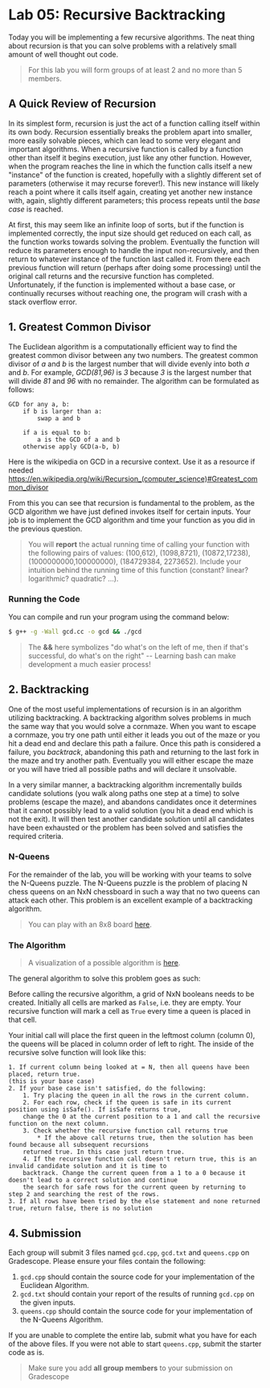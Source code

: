 # Lab 05: Recursive Backtracking

Today you will be implementing a few recursive algorithms. The neat thing about recursion is that you can solve problems with a relatively small amount of well thought out code.

> For this lab you will form groups of at least 2 and no more than 5 members.

## A Quick Review of Recursion

In its simplest form, recursion is just the act of a function calling itself within its own body. Recursion essentially breaks the problem apart into smaller, more easily solvable pieces, which can lead to some very elegant and important algorithms. When a recursive function is called by a function other than itself it begins execution, just like any other function. However, when the program reaches the line in which the function calls itself a new "instance" of the function is created, hopefully with a slightly different set of parameters (otherwise it may recurse forever!). This new instance will likely reach a point where it calls itself again, creating yet another new instance with, again, slightly different parameters; this process repeats until the *base case* is reached.

At first, this may seem like an infinite loop of sorts, but if the function is implemented correctly, the input size should get reduced on each call, as the function works towards solving the problem. Eventually the function will reduce its parameters enough to handle the input non-recursively, and then return to whatever instance of the function last called it. From there each previous function will return (perhaps after doing some processing) until the original call returns and the recursive function has completed. Unfortunately, if the function is implemented without a base case, or continually recurses without reaching one, the program will crash with a stack overflow error.

## 1. Greatest Common Divisor

The Euclidean algorithm is a computationally efficient way to find the greatest common divisor between any two numbers.
The greatest common divisor of _a_ and _b_ is the largest number that will divide evenly into both _a_ and _b_.
For example, _GCD(81,96)_ is _3_ because _3_ is the largest number that will divide _81_ and _96_ with no remainder.  The algorithm can be formulated as follows:

```
GCD for any a, b:
    if b is larger than a:
        swap a and b
        
    if a is equal to b:
        a is the GCD of a and b
    otherwise apply GCD(a-b, b)
```
Here is the wikipedia on GCD in a recursive context. Use it as a resource if needed https://en.wikipedia.org/wiki/Recursion_(computer_science)#Greatest_common_divisor

From this you can see that recursion is fundamental to the problem, as the GCD algorithm we have just defined invokes itself for certain inputs.  Your job is to implement the GCD algorithm and time your function as you did in the previous question.

> You will **report** the actual running time of calling your function with the following pairs of values: (100,612), (1098,8721), (10872,17238), (1000000000,100000000), (184729384, 2273652).  Include your intuition behind the running time of this function (constant? linear? logarithmic? quadratic? ...).

### Running the Code

You can compile and run your program using the command below:
```bash
$ g++ -g -Wall gcd.cc -o gcd && ./gcd
```
> The **&&** here symbolizes "do what's on the left of me, then if that's successful, do what's on the right" -- Learning bash can make development a much easier process!


## 2. Backtracking

One of the most useful implementations of recursion is in an algorithm utilizing backtracking. A backtracking algorithm solves problems in much the same way that you would solve a cornmaze. When you want to escape a cornmaze, you try one path until either it leads you out of the maze or you hit a dead end and declare this path a failure. Once this path is considered a failure, you *backtrack*, abandoning this path and returning to the last fork in the maze and try another path. Eventually you will either escape the maze or you will have tried all possible paths and will declare it unsolvable. 

In a very similar manner, a backtracking algorithm incrementally builds candidate solutions (you walk along paths one step at a time) to solve problems (escape the maze), and abandons candidates once it determines that it cannot possibly lead to a valid solution (you hit a dead end which is not the exit). It will then test another candidate solution until all candidates have been exhausted or the problem has been solved and satisfies the required criteria.

### N-Queens

For the remainder of the lab, you will be working with your teams to solve the N-Queens puzzle. The N-Queens puzzle is the problem of placing N chess queens on an NxN chessboard in such a way that no two queens can attack each other. This problem is an excellent example of a backtracking algorithm. 

> You can play with an 8x8 board [here](http://www.hbmeyer.de/backtrack/achtdamen/eight.htm).

### The Algorithm

> A visualization of a possible algorithm is [here](https://www.cs.usfca.edu/~galles/visualization/RecQueens.html).

The general algorithm to solve this problem goes as such:

Before calling the recursive algorithm, a grid of NxN booleans needs to be created.  Initially all cells are marked as `False`, i.e. they are empty.  Your recursive function will mark a cell as `True` every time a queen is placed in that cell.

Your initial call will place the first queen in the leftmost column (column 0), the queens will be placed 
in column order of left to right. The inside of the recursive solve function will look like this:

    1. If current column being looked at = N, then all queens have been placed, return true. 
    (this is your base case)
    2. If your base case isn't satisfied, do the following:
        1. Try placing the queen in all the rows in the current column.
        2. For each row, check if the queen is safe in its current position using isSafe(). If isSafe returns true, 
        change the 0 at the current position to a 1 and call the recursive function on the next column.
        3. Check whether the recursive function call returns true
            * If the above call returns true, then the solution has been found because all subsequent recursions
        returned true. In this case just return true.
        4. If the recursive function call doesn't return true, this is an invalid candidate solution and it is time to 
        backtrack. Change the current queen from a 1 to a 0 because it doesn't lead to a correct solution and continue 
        the search for safe rows for the current queen by returning to step 2 and searching the rest of the rows.
    3. If all rows have been tried by the else statement and none returned true, return false, there is no solution


## 4. Submission

Each group will submit 3 files named `gcd.cpp`, `gcd.txt` and `queens.cpp` on Gradescope. Please ensure your files contain the following:

1. `gcd.cpp` should contain the source code for your implementation of the Euclidean Algorithm.
2. `gcd.txt` should contain your report of the results of running `gcd.cpp` on the given inputs.
3. `queens.cpp` should contain the source code for your implementation of the N-Queens Algorithm.

If you are unable to complete the entire lab, submit what you have for each of the above files. If you were not able to start `queens.cpp`, submit the starter code as is.

> Make sure you add **all group members** to your submission on Gradescope
